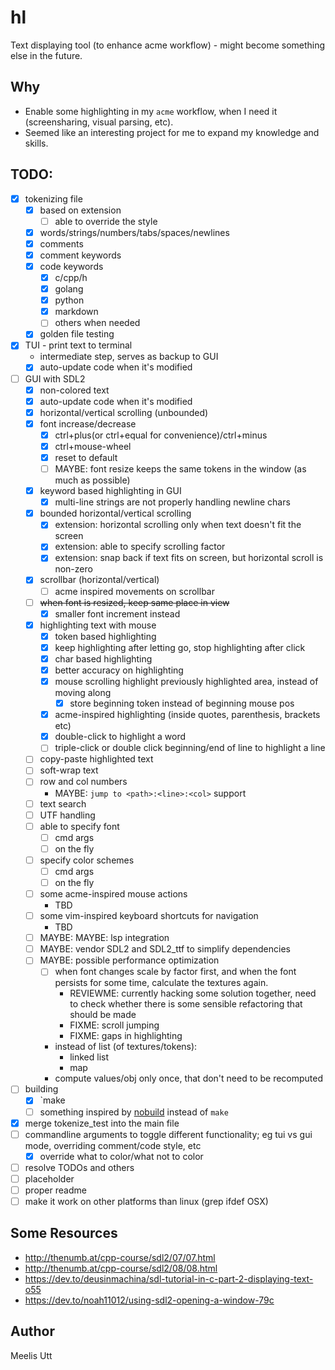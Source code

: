 # hl


Text displaying tool (to enhance acme workflow) - might become something else in the future.

## Why

* Enable some highlighting in my `acme` workflow, when I need it (screensharing, visual parsing, etc).
* Seemed like an interesting project for me to expand my knowledge and skills.

## TODO:

- [x] tokenizing file
	- [x] based on extension
		- [ ] able to override the style
	- [x] words/strings/numbers/tabs/spaces/newlines
	- [x] comments
	- [x] comment keywords
	- [x] code keywords
		- [x] c/cpp/h
		- [x] golang
		- [x] python
		- [x] markdown
		- [ ] others when needed
	- [x] golden file testing
- [x] TUI - print text to terminal
	- intermediate step, serves as backup to GUI
	- [x] auto-update code when it's modified
- [ ] GUI with SDL2
	- [x] non-colored text
	- [x] auto-update code when it's modified
	- [x] horizontal/vertical scrolling (unbounded)
	- [x] font increase/decrease
		- [x] ctrl+plus(or ctrl+equal for convenience)/ctrl+minus
		- [x] ctrl+mouse-wheel
		- [x] reset to default
		- [ ] MAYBE: font resize keeps the same tokens in the window (as much as possible)
	- [x] keyword based highlighting in GUI
		- [x] multi-line strings are not properly handling newline chars
	- [x] bounded horizontal/vertical scrolling
		- [x] extension: horizontal scrolling only when text doesn't fit the screen
		- [x] extension: able to specify scrolling factor
		- [x] extension: snap back if text fits on screen, but horizontal scroll is non-zero
	- [x] scrollbar (horizontal/vertical)
		- [ ] acme inspired movements on scrollbar
	- [ ] ~~when font is resized, keep same place in view~~
		- [x] smaller font increment instead
	- [x] highlighting text with mouse
		- [x] token based highlighting
		- [x] keep highlighting after letting go, stop highlighting after click
		- [x] char based highlighting
		- [x] better accuracy on highlighting
		- [x] mouse scrolling highlight previously highlighted area, instead of moving along
			 - [x] store beginning token instead of beginning mouse pos
		- [x] acme-inspired highlighting (inside quotes, parenthesis, brackets etc)
		- [x] double-click to highlight a word
		- [ ] triple-click or double click beginning/end of line to highlight a line
	- [ ] copy-paste highlighted text
	- [ ] soft-wrap text
	- [ ] row and col numbers
		- MAYBE: `jump to <path>:<line>:<col>` support
	- [ ] text search
	- [ ] UTF handling
	- [ ] able to specify font
		- [ ] cmd args 
		- [ ] on the fly
	- [ ] specify color schemes
		- [ ] cmd args
		- [ ] on the fly
	- [ ] some acme-inspired mouse actions
		- TBD
	- [ ] some vim-inspired keyboard shortcuts for navigation
		- TBD
	- [ ] MAYBE: MAYBE: lsp integration
	- [ ] MAYBE: vendor SDL2 and SDL2_ttf to simplify dependencies
	- [ ] MAYBE: possible performance optimization
		- [ ] when font changes scale by factor first, and when the font persists for some time, calculate the textures again.
			- REVIEWME: currently hacking some solution together, need to check whether there is some sensible refactoring that should be made
			- FIXME: scroll jumping
			- FIXME: gaps in highlighting
		- instead of list (of textures/tokens):
			- linked list
			- map
		- compute values/obj only once, that don't need to be recomputed
- [ ] building
	- [x] `make
	- [ ] something inspired by [nobuild](https://github.com/tsoding/nob.h) instead of `make`
- [x] merge tokenize_test into the main file
- [ ] commandline arguments to toggle different functionality; eg tui vs gui mode, overriding comment/code style, etc
	- [x] override what to color/what not to color
- [ ] resolve TODOs and others
- [ ] placeholder
- [ ] proper readme
- [ ] make it work on other platforms than linux (grep ifdef OSX)

## Some Resources

- http://thenumb.at/cpp-course/sdl2/07/07.html
- http://thenumb.at/cpp-course/sdl2/08/08.html
- https://dev.to/deusinmachina/sdl-tutorial-in-c-part-2-displaying-text-o55
- https://dev.to/noah11012/using-sdl2-opening-a-window-79c


## Author

Meelis Utt